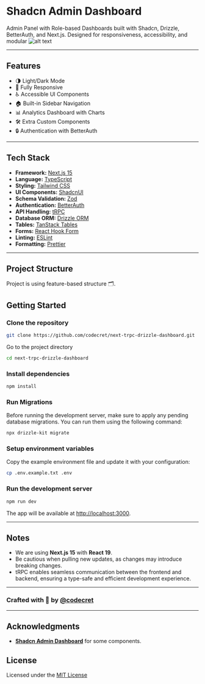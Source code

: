 # Shadcn Admin Dashboard

Admin Panel with Role-based Dashboards built with Shadcn, Drizzle, BetterAuth, and Next.js. Designed for responsiveness, accessibility, and modular
![alt text](https://github.com/user-attachments/assets/142fc3b2-2cf2-4e88-9270-e086342735a8)

---

## Features

- 🌗 Light/Dark Mode
- 📱 Fully Responsive
- ♿ Accessible UI Components
- 🏠 Built-in Sidebar Navigation
- 📊 Analytics Dashboard with Charts
- 🛠️ Extra Custom Components
- 🔒 Authentication with BetterAuth

---

## Tech Stack

- **Framework:** [Next.js 15 ](https://nextjs.org)
- **Language:** [TypeScript](https://tailwindcss.com)
- **Styling:** [Tailwind CSS](https://tailwindcss.com)
- **UI Components:** [ShadcnUI](https://ui.shadcn.com)
- **Schema Validation:** [Zod](https://zod.dev)
- **Authentication:** [BetterAuth](https://www.better-auth.com)
- **API Handling:** [tRPC](https://trpc.io)
- **Database ORM:** [Drizzle ORM](https://orm.drizzle.team)
- **Tables:** [TanStack Tables](https://tanstack.com/table/latest)
- **Forms:** [React Hook Form](https://react-hook-form.com)
- **Linting:** [ESLint](https://eslint.org)
- **Formatting:** [Prettier](https://prettier.io)

---

## Project Structure

Project is using feature-based structure 🗂.

## Getting Started

### Clone the repository

```sh
git clone https://github.com/codecret/next-trpc-drizzle-dashboard.git
```

Go to the project directory

```bash
cd next-trpc-drizzle-dashboard
```

### Install dependencies

```sh
npm install
```

### Run Migrations

Before running the development server, make sure to apply any pending database migrations. You can run them using the following command:

```sh
npx drizzle-kit migrate
```

### Setup environment variables

Copy the example environment file and update it with your configuration:

```sh
cp .env.example.txt .env
```

### Run the development server

```sh
npm run dev
```

The app will be available at [http://localhost:3000](http://localhost:3000).

---

## Notes

- We are using **Next.js 15** with **React 19**.
- Be cautious when pulling new updates, as changes may introduce breaking changes.
- tRPC enables seamless communication between the frontend and backend, ensuring a type-safe and efficient development experience.

---

### Crafted with 💙 by [@codecret](https://github.com/codecret)

---

## Acknowledgments

- **[Shadcn Admin Dashboard](https://github.com/satnaing/shadcn-admin/tree/main)** for some components.

## License

Licensed under the [MIT License](https://choosealicense.com/licenses/mit/)
